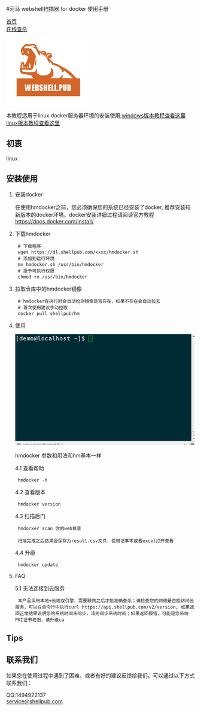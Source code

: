 #河马 webshell扫描器 for docker 使用手册

[首页](http://www.shellpub.com)                 
[在线查杀](http://n.shellpub.com)

![logo](images/1.png)

本教程适用于linux docker服务器环境的安装使用;[windows版本教程查看这里](http://www.webshell.pub/doc/hm_win_usage.html)
[linux版本教程查看这里](http://www.shellpub.com/doc/hm_linux_usage.html)

## 初衷

linux

## 安装使用

1. 安装docker

   	在使用hmdocker之前，您必须确保您的系统已经安装了docker, 推荐安装较新版本的docker环境。docker安装详细过程请阅读官方教程 <https://docs.docker.com/install/>
	
2. 下载hmdocker

		# 下载程序
		wget https://dl.shellpub.com/xxxx/hmdocker.sh
		# 添加到运行环境
		mv hmdocker.sh /usr/bin/hmdocker
		# 授予可执行权限
		chmod +x /usr/bin/hmdocker
	
3. 拉取仓库中的hmdocker镜像

		# hmdocker在执行时会自动检测镜像是否存在，如果不存在会自动拉去
		# 首次使用建议手动拉取
		docker pull shellpub/hm

4. 使用

	![教程](images/linuxusage.gif)

	hmdocker 参数和用法和hm基本一样
	
	4.1 查看帮助
		
		hmdocker -h

	4.2 查看版本

		hmdocker version

	4.3 扫描后门

		hmdocker scan 你的web目录

		扫描完成之后结果会保存为result.csv文件，使用记事本或者excel打开查看

	4.4 升级

		hmdocker update	

5. FAQ

	5.1 无法连接到云服务

		本产品采用本地+云端双引擎，需要联网之后才能准确查杀；请检查您的网络是否能访问云服务，可以在命令行中执行curl https://api.shellpub.com/v2/version, 如果返回正常结果说明您的系统时间未同步，请先同步系统时间；如果返回报错，可能是您系统PKI证书老旧，请升级ca

## Tips



## 联系我们

如果您在使用过程中遇到了困难，或者有好的建议反馈给我们。可以通过以下方式联系我们：
	
   QQ:1494922137  
   <service@shellpub.com>